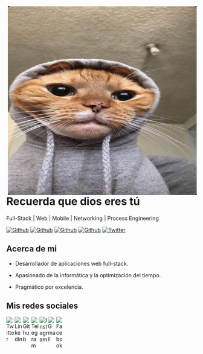 <img align="right" width="500" height="500" src="https://github.com/CrvcMaestro1/CrvcMaestro1/blob/master/gatitot.jpg">


# Recuerda que dios eres tú

Full-Stack | Web | Mobile | Networking | Process Engineering

[![Github](https://img.shields.io/github/followers/CrvcMaestro1?style=social)](https://github.com/CrvcMaestro1)
[![Github](https://img.shields.io/github/last-commit/CrvcMaestro1/CrvcMaestro1)](https://github.com/CrvcMaestro1/CrvcMaestro1)
[![Github](https://img.shields.io/github/stars/CrvcMaestro1/CrvcMaestro1?style=social)](https://github.com/CrvcMaestro1/CrvcMaestro1)
[![Github](https://img.shields.io/github/watchers/CrvcMaestro1/CrvcMaestro1?style=social)](https://github.com/CrvcMaestro1/CrvcMaestro1)
[![Twitter](https://img.shields.io/twitter/url?style=social&url=https%3A%2F%2Ftwitter.com%2FCrvcmaestro1)](https://twitter.com/Crvcmaestro1)


## Acerca de mi

- Desarrollador de aplicaciones web full-stack.

- Apasionado de la informática y la optimización del tiempo.

- Pragmático por excelencia.


## Mis redes sociales

<a href="https://twitter.com/Crvcmaestro1">
  <img align="left" alt="Twitter" width="22px" src="https://img.icons8.com/fluent/48/000000/twitter.png"/>
</a>
<a href="https://www.linkedin.com/in/crvc1998/">
  <img align="left" alt="Linkedin" width="22px" src="https://cdn.jsdelivr.net/npm/simple-icons@v3/icons/linkedin.svg" />
</a>
<a href="https://github.com/CrvcMaestro1/">
  <img align="left" alt="Github" width="22px" src="https://img.icons8.com/fluent/48/000000/github.png"/>
</a>
<a href="https://t.me/cverac2">
  <img align="left" alt="Telegram" width="22px" src="https://img.icons8.com/fluent/48/000000/telegram-app.png"/>
</a>
<a href="https://www.instagram.com/rafacvc1998/">
  <img align="left" alt="Instagram" width="22px" src="https://img.icons8.com/nolan/64/instagram-new.png"/>
</a>
<a href="mailto:Crvc1998@gmail.com">
  <img align="left" alt="Gmail" width="22px" src="https://img.icons8.com/fluent/48/000000/gmail.png"/>
</a>
<a href="https://www.facebook.com/raphababyrage">
  <img align="left" alt="Facebook" width="22px" src="https://img.icons8.com/android/24/000000/facebook.png"/>
</a>
